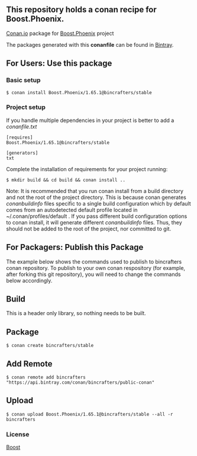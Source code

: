 ## This repository holds a conan recipe for Boost.Phoenix.

[Conan.io](https://conan.io) package for [Boost.Phoenix](https://github.com/Boostorg/Phoenix) project

The packages generated with this **conanfile** can be found in [Bintray](https://bintray.com/bincrafters/public-conan/Boost.Phoenix%3Abincrafters).

## For Users: Use this package

### Basic setup

    $ conan install Boost.Phoenix/1.65.1@bincrafters/stable

### Project setup

If you handle multiple dependencies in your project is better to add a *conanfile.txt*

    [requires]
    Boost.Phoenix/1.65.1@bincrafters/stable

    [generators]
    txt

Complete the installation of requirements for your project running:

    $ mkdir build && cd build && conan install ..
	
Note: It is recommended that you run conan install from a build directory and not the root of the project directory.  This is because conan generates *conanbuildinfo* files specific to a single build configuration which by default comes from an autodetected default profile located in ~/.conan/profiles/default .  If you pass different build configuration options to conan install, it will generate different *conanbuildinfo* files.  Thus, they should not be added to the root of the project, nor committed to git. 

## For Packagers: Publish this Package

The example below shows the commands used to publish to bincrafters conan repository. To publish to your own conan respository (for example, after forking this git repository), you will need to change the commands below accordingly. 

## Build  

This is a header only library, so nothing needs to be built.

## Package 

    $ conan create bincrafters/stable
	
## Add Remote

	$ conan remote add bincrafters "https://api.bintray.com/conan/bincrafters/public-conan"

## Upload

    $ conan upload Boost.Phoenix/1.65.1@bincrafters/stable --all -r bincrafters

### License
[Boost](www.boost.org/LICENSE_1_0.txt)

